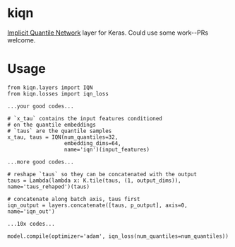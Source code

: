 kiqn
====
[Implicit Quantile Network](https://arxiv.org/abs/1806.06923) layer for Keras. Could use some work--PRs welcome.

Usage
=====
```
from kiqn.layers import IQN
from kiqn.losses import iqn_loss

...your good codes...

# `x_tau` contains the input features conditioned
# on the quantile embeddings
# `taus` are the quantile samples
x_tau, taus = IQN(num_quantiles=32,
                  embedding_dims=64,
                  name='iqn')(input_features)

...more good codes...

# reshape `taus` so they can be concatenated with the output
taus = Lambda(lambda x: K.tile(taus, (1, output_dims)), name='taus_rehaped')(taus)

# concatenate along batch axis, taus first
iqn_output = layers.concatenate([taus, p_output], axis=0, name='iqn_out')

...10x codes...

model.compile(optimizer='adam', iqn_loss(num_quantiles=num_quantiles))
```
